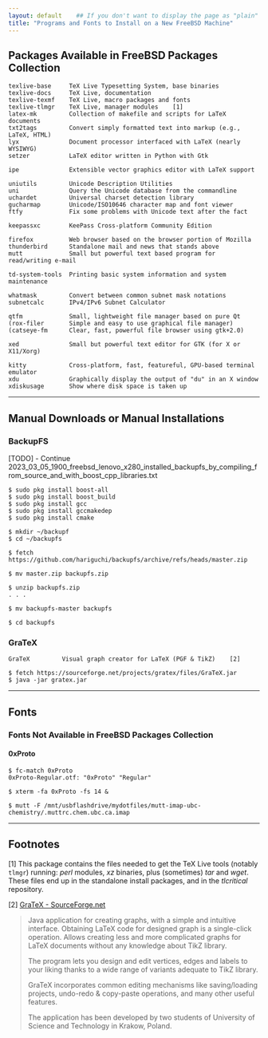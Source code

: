 ```yaml
---
layout: default    ## If you don't want to display the page as "plain"
title: "Programs and Fonts to Install on a New FreeBSD Machine"
---
```


## Packages Available in FreeBSD Packages Collection  

```
texlive-base     TeX Live Typesetting System, base binaries
texlive-docs     TeX Live, documentation
texlive-texmf    TeX Live, macro packages and fonts
texlive-tlmgr    TeX Live, manager modules    [1] 
latex-mk         Collection of makefile and scripts for LaTeX documents
txt2tags         Convert simply formatted text into markup (e.g., LaTeX, HTML)
lyx              Document processor interfaced with LaTeX (nearly WYSIWYG)
setzer           LaTeX editor written in Python with Gtk

ipe              Extensible vector graphics editor with LaTeX support

uniutils         Unicode Description Utilities
uni              Query the Unicode database from the commandline
uchardet         Universal charset detection library
gucharmap        Unicode/ISO10646 character map and font viewer
ftfy             Fix some problems with Unicode text after the fact

keepassxc        KeePass Cross-platform Community Edition

firefox          Web browser based on the browser portion of Mozilla
thunderbird      Standalone mail and news that stands above
mutt             Small but powerful text based program for read/writing e-mail

td-system-tools  Printing basic system information and system maintenance

whatmask         Convert between common subnet mask notations
subnetcalc       IPv4/IPv6 Subnet Calculator

qtfm             Small, lightweight file manager based on pure Qt
(rox-filer       Simple and easy to use graphical file manager)
(catseye-fm      Clear, fast, powerful file browser using gtk+2.0)

xed              Small but powerful text editor for GTK (for X or X11/Xorg)

kitty            Cross-platform, fast, featureful, GPU-based terminal emulator
xdu              Graphically display the output of "du" in an X window
xdiskusage       Show where disk space is taken up
```

----


## Manual Downloads or Manual Installations 

### BackupFS

[TODO] - Continue 
2023_03_05_1900_freebsd_lenovo_x280_installed_backupfs_by_compiling_from_source_and_with_boost_cpp_libraries.txt


```
$ sudo pkg install boost-all
$ sudo pkg install boost_build
$ sudo pkg install gcc 
$ sudo pkg install gccmakedep 
$ sudo pkg install cmake
```

```
$ mkdir ~/backupf
$ cd ~/backupfs
```

```
$ fetch https://github.com/hariguchi/backupfs/archive/refs/heads/master.zip

$ mv master.zip backupfs.zip

$ unzip backupfs.zip
. . . 
```

```
$ mv backupfs-master backupfs

$ cd backupfs
```

### GraTeX

```
GraTeX         Visual graph creator for LaTeX (PGF & TikZ)    [2] 
```

```
$ fetch https://sourceforge.net/projects/gratex/files/GraTeX.jar
$ java -jar gratex.jar  
```

----

## Fonts 


### Fonts Not Available in FreeBSD Packages Collection  


#### 0xProto

```
$ fc-match 0xProto
0xProto-Regular.otf: "0xProto" "Regular"
 
$ xterm -fa 0xProto -fs 14 &
```

```
$ mutt -F /mnt/usbflashdrive/mydotfiles/mutt-imap-ubc-chemistry/.muttrc.chem.ubc.ca.imap
```

----

## Footnotes

[1] This package contains the files needed to get the TeX Live tools (notably ```tlmgr```) running: *perl* modules, *xz* binaries, plus (sometimes) *tar* and *wget*.
These files end up in the standalone install packages, and in the *tlcritical* repository.

[2] [GraTeX - SourceForge.net](https://sourceforge.net/projects/gratex/)    
> Java application for creating graphs, with a simple and intuitive interface. Obtaining LaTeX code for designed graph is a single-click operation.
Allows creating less and more complicated graphs for LaTeX documents without any knowledge about TikZ library.
> 
> The program lets you design and edit vertices, edges and labels to your liking thanks to a wide range of variants adequate to TikZ library.
> 
> GraTeX incorporates common editing mechanisms like saving/loading projects, undo-redo & copy-paste operations, and many other useful features.
> 
> The application has been developed by two students of University of Science and Technology in Krakow, Poland.
